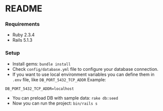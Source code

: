 # README

### Requirements
* Ruby 2.3.4
* Rails 5.1.3

### Setup
* Install gems: `bundle install`
* Check `config/database.yml` file to configure your database connection.
* If you want to use local environment variables you can define them in `.env` file, like `DB_PORT_5432_TCP_ADDR`
Example:
```
DB_PORT_5432_TCP_ADDR=localhost
```
* You can preload DB with sample data: `rake db:seed`
* Now you can run the project: `bin/rails s`
